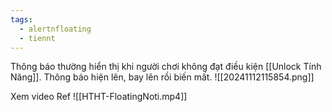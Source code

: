 ```yaml
---
tags:
  - alertnfloating
  - tiennt
---
```

Thông báo thường hiển thị khi người chơi không đạt điều kiện [[Unlock Tính Năng]]. 
Thông báo hiện lên, bay lên rồi biến mất.
![[20241112115854.png]]

Xem video Ref
![[HTHT-FloatingNoti.mp4]]